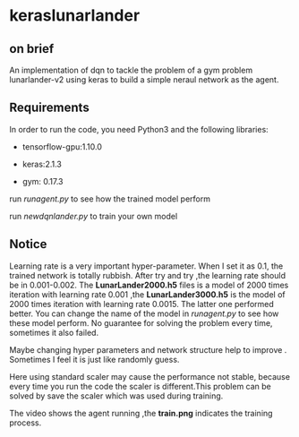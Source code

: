 # keraslunarlander  
##  on brief
An implementation of dqn to tackle the problem of a gym problem lunarlander-v2
 using keras to build a simple neraul network as the agent.
## Requirements
In order to run the code, you need Python3 and the following libraries:
* tensorflow-gpu:1.10.0
 
* keras:2.1.3
 
* gym: 0.17.3
 
 
run _runagent.py_ to see how the trained model perform

run _newdqnlander.py_ to train your own model

##  Notice ##
  Learning rate is a very important hyper-parameter. When I set it as 0.1, the trained network is totally rubbish. After try and try ,the learning rate should be in 0.001-0.002. The **LunarLander2000.h5** files  is a model of 2000 times iteration with learning rate 0.001 ,the **LunarLander3000.h5** is the model of 2000 times iteration with learning rate 0.0015. The latter one performed better. You can change the name of the model in _runagent.py_ to see how these model perform. No guarantee for solving the problem every time, sometimes it also failed.

Maybe changing hyper parameters and network structure help to improve . Sometimes I feel it is just like randomly guess.

Here using standard scaler may cause the performance not stable, because every time you run the code the scaler is different.This problem can be solved by save the scaler which was used during training.

The video shows the agent running ,the **train.png** indicates the training process.
